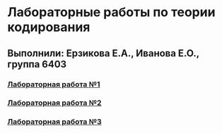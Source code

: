# Лабораторные работы по теории кодирования
## Выполнили: Ерзикова Е.А., Иванова Е.О., группа 6403
### [Лабораторная работа №1](lr_tk_1.py)
### [Лабораторная работа №2](LR_2_TK.ipynb)
### [Лабораторная работа №3](lr_tk_3.ipynb)
